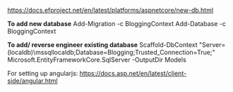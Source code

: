 ﻿https://docs.efproject.net/en/latest/platforms/aspnetcore/new-db.html

**To add new database**
Add-Migration -c BloggingContext
Add-Database -c BloggingContext

**To add/ reverse engineer existing database**
Scaffold-DbContext "Server=(localdb)\mssqllocaldb;Database=Blogging;Trusted_Connection=True;" Microsoft.EntityFrameworkCore.SqlServer -OutputDir Models

For setting up angularjs:
https://docs.asp.net/en/latest/client-side/angular.html

